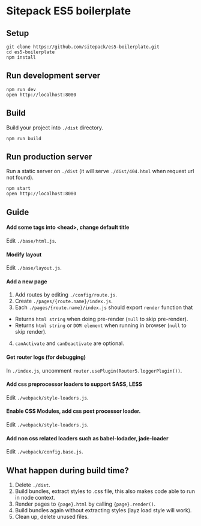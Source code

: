 # Sitepack ES5 boilerplate

## Setup
```
git clone https://github.com/sitepack/es5-boilerplate.git
cd es5-boilerplate
npm install
```

## Run development server
```
npm run dev
open http://localhost:8080
```

## Build
Build your project into `./dist` directory.
```
npm run build
```

## Run production server
Run a static server on `./dist` (it will serve `./dist/404.html` when request url not found).
```
npm start
open http://localhost:8080
```

## Guide

#### Add some tags into &lt;head&gt;, change default title
Edit `./base/html.js`.

#### Modify layout
Edit `./base/layout.js`.

#### Add a new page
1. Add routes by editing `./config/route.js`.
2. Create `./pages/{route.name}/index.js`.
3. Each `./pages/{route.name}/index.js` should export `render` function that
  - Returns `html string` when doing pre-render (`null` to skip pre-render).
  - Returns `html string` or `DOM element` when running in browser (`null` to skip render).
4. `canActivate` and `canDeactivate` are optional.

#### Get router logs (for debugging)
In `./index.js`, uncomment `router.usePlugin(Router5.loggerPlugin())`.

#### Add css preprocessor loaders to support SASS, LESS
Edit `./webpack/style-loaders.js`.

#### Enable CSS Modules, add css post processor loader.
Edit `./webpack/style-loaders.js`.

#### Add non css related loaders such as babel-lodader, jade-loader
Edit `./webpack/config.base.js`.


## What happen during build time?
1. Delete `./dist`.
2. Build bundles, extract styles to .css file, this also makes code able to run in node context.
3. Render pages to `{page}.html` by calling `{page}.render()`.
4. Build bundles again without extracting styles (layz load style will work).
5. Clean up, delete unused files.

